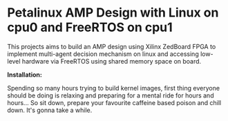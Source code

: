 # Petalinux AMP Design with Linux on cpu0 and FreeRTOS on cpu1
This projects aims to build an AMP design using Xilinx ZedBoard FPGA to implement multi-agent decision mechanism on linux and accessing low-level hardware via FreeRTOS using shared memory space on board.

**Installation:**

Spending so many hours trying to build kernel images, first thing everyone should be doing is relaxing and preparing for a mental ride for hours and hours... So sit down, prepare your favourite caffeine based poison and chill down. It's gonna take a while.

